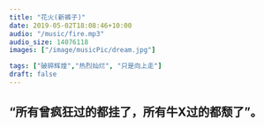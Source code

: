 ```yaml
---
title: "花火(新裤子)"
date: 2019-05-02T18:08:46+10:00
audio: "/music/fire.mp3"
audio_size: 14076118
images: ["/image/musicPic/dream.jpg"]

tags: ["破碎辉煌","热烈灿烂", "只是向上走"]
draft: false
---
```

## “所有曾疯狂过的都挂了，所有牛X过的都颓了”。